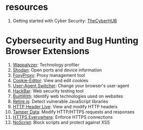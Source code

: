# resources

1. Getting started with Cyber Security: [TheCyberHUB](https://www.thecyberhub.org/) 


# Cybersecurity and Bug Hunting Browser Extensions

1. [Wappalyzer](https://addons.mozilla.org/en-US/firefox/addon/wappalyzer/): Technology profiler
2. [Shodan](https://addons.mozilla.org/en-US/firefox/addon/shodan-addon/): Open ports and device information
3. [FoxyProxy](https://addons.mozilla.org/en-US/firefox/addon/foxyproxy-standard/): Proxy management tool
4. [Cookie-Editor](https://addons.mozilla.org/en-US/firefox/addon/cookie-editor/): View and edit cookies
5. [User-Agent Switcher](https://addons.mozilla.org/en-US/firefox/addon/user-agent-string-switcher/): Change your browser's user-agent
6. [HackBar](https://addons.mozilla.org/en-US/firefox/addon/hackbar-free/): Web security testing tool
7. [BuiltWith](https://addons.mozilla.org/en-US/firefox/addon/builtwith/): Identify web technologies used on websites
8. [Retire.js](https://addons.mozilla.org/en-US/firefox/addon/retire-js/): Detect vulnerable JavaScript libraries
9. [HTTP Header Live](https://addons.mozilla.org/en-US/firefox/addon/http-header-live/): View and modify HTTP headers
10. [Tamper Data](https://addons.mozilla.org/en-US/firefox/addon/tamper-data-for-ff-quantum/): Modify HTTP/HTTPS requests and responses
11. [HTTPS Everywhere](https://addons.mozilla.org/en-US/firefox/addon/https-everywhere/): Enforce HTTPS connections
12. [NoScript](https://addons.mozilla.org/en-US/firefox/addon/noscript/): Block scripts and protect against XSS
